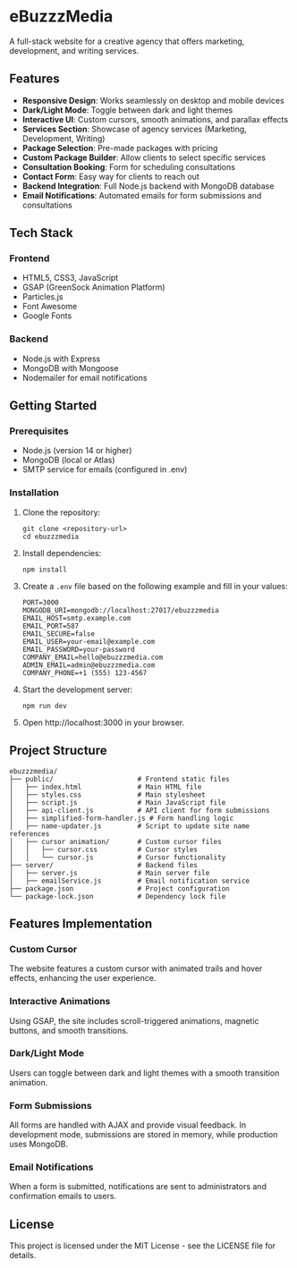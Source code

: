 # eBuzzzMedia

A full-stack website for a creative agency that offers marketing, development, and writing services.

## Features

- **Responsive Design**: Works seamlessly on desktop and mobile devices
- **Dark/Light Mode**: Toggle between dark and light themes
- **Interactive UI**: Custom cursors, smooth animations, and parallax effects
- **Services Section**: Showcase of agency services (Marketing, Development, Writing)
- **Package Selection**: Pre-made packages with pricing
- **Custom Package Builder**: Allow clients to select specific services
- **Consultation Booking**: Form for scheduling consultations
- **Contact Form**: Easy way for clients to reach out
- **Backend Integration**: Full Node.js backend with MongoDB database
- **Email Notifications**: Automated emails for form submissions and consultations

## Tech Stack

### Frontend
- HTML5, CSS3, JavaScript
- GSAP (GreenSock Animation Platform)
- Particles.js
- Font Awesome
- Google Fonts

### Backend
- Node.js with Express
- MongoDB with Mongoose
- Nodemailer for email notifications

## Getting Started

### Prerequisites

- Node.js (version 14 or higher)
- MongoDB (local or Atlas)
- SMTP service for emails (configured in .env)

### Installation

1. Clone the repository:
   ```
   git clone <repository-url>
   cd ebuzzzmedia
   ```

2. Install dependencies:
   ```
   npm install
   ```

3. Create a `.env` file based on the following example and fill in your values:
   ```
   PORT=3000
   MONGODB_URI=mongodb://localhost:27017/ebuzzzmedia
   EMAIL_HOST=smtp.example.com
   EMAIL_PORT=587
   EMAIL_SECURE=false
   EMAIL_USER=your-email@example.com
   EMAIL_PASSWORD=your-password
   COMPANY_EMAIL=hello@ebuzzzmedia.com
   ADMIN_EMAIL=admin@ebuzzzmedia.com
   COMPANY_PHONE=+1 (555) 123-4567
   ```

4. Start the development server:
   ```
   npm run dev
   ```

5. Open http://localhost:3000 in your browser.

## Project Structure

```
ebuzzzmedia/
├── public/                     # Frontend static files
│   ├── index.html              # Main HTML file
│   ├── styles.css              # Main stylesheet
│   ├── script.js               # Main JavaScript file
│   ├── api-client.js           # API client for form submissions
│   ├── simplified-form-handler.js # Form handling logic
│   ├── name-updater.js         # Script to update site name references
│   ├── cursor animation/       # Custom cursor files
│   │   ├── cursor.css          # Cursor styles
│   │   └── cursor.js           # Cursor functionality
├── server/                     # Backend files
│   ├── server.js               # Main server file
│   ├── emailService.js         # Email notification service
├── package.json                # Project configuration
└── package-lock.json           # Dependency lock file
```

## Features Implementation

### Custom Cursor
The website features a custom cursor with animated trails and hover effects, enhancing the user experience.

### Interactive Animations
Using GSAP, the site includes scroll-triggered animations, magnetic buttons, and smooth transitions.

### Dark/Light Mode
Users can toggle between dark and light themes with a smooth transition animation.

### Form Submissions
All forms are handled with AJAX and provide visual feedback. In development mode, submissions are stored in memory, while production uses MongoDB.

### Email Notifications
When a form is submitted, notifications are sent to administrators and confirmation emails to users.

## License

This project is licensed under the MIT License - see the LICENSE file for details.